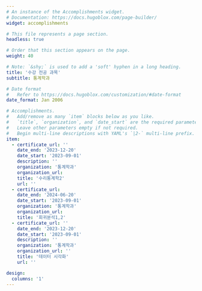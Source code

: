 ```yaml
---
# An instance of the Accomplishments widget.
# Documentation: https://docs.hugoblox.com/page-builder/
widget: accomplishments

# This file represents a page section.
headless: true

# Order that this section appears on the page.
weight: 40

# Note: `&shy;` is used to add a 'soft' hyphen in a long heading.
title: '수강 전공 과목'
subtitle: 통계학과

# Date format
#   Refer to https://docs.hugoblox.com/customization/#date-format
date_format: Jan 2006

# Accomplishments.
#   Add/remove as many `item` blocks below as you like.
#   `title`, `organization`, and `date_start` are the required parameters.
#   Leave other parameters empty if not required.
#   Begin multi-line descriptions with YAML's `|2-` multi-line prefix.
item:
  - certificate_url: ''
    date_end: '2023-12-20'
    date_start: '2023-09-01'
    description: ''
    organization: '통계학과'
    organization_url: 
    title: '수리통계학2'
    url: ''
  - certificate_url: 
    date_end: '2024-06-20'
    date_start: '2023-09-01'
    organization: '통계학과'
    organization_url: 
    title: '회귀분석1,2'
  - certificate_url: ''
    date_end: '2023-12-20'
    date_start: '2023-09-01'
    description: ''
    organization: '통계학과'
    organization_url: ''
    title: '데이터 시각화'
    url: ''

design:
  columns: '1'
---
```

